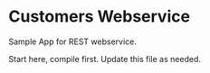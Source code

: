 Customers Webservice
=================
Sample App for REST webservice.

Start here, compile first.  Update this file as needed.

